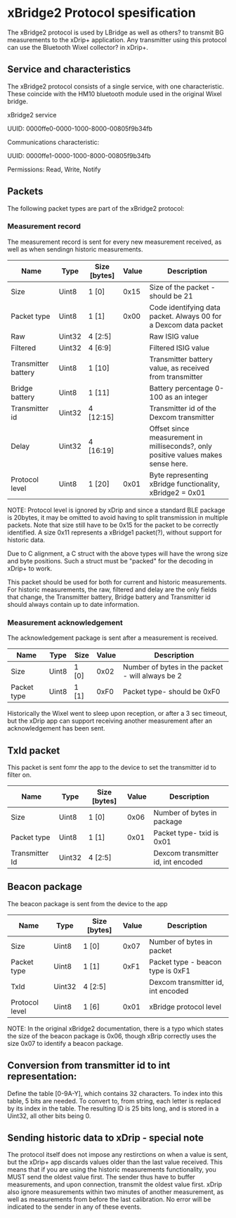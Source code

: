 # xBridge2 Protocol spesification
The xBridge2 protocol is used by LBridge as well as others? to transmit BG measurements to the xDrip+ application. Any transmitter using this protocol can use the Bluetooth Wixel collector? in xDrip+. 

## Service and characteristics
The xBridge2 protocol consists of a single service, with one characteristic. These coincide with the HM10 bluetooth module used in the original Wixel bridge. 

xBridge2 service 

UUID: 0000ffe0-0000-1000-8000-00805f9b34fb

Communications characteristic: 

UUID: 0000ffe1-0000-1000-8000-00805f9b34fb

Permissions: Read, Write, Notify

## Packets
The following packet types are part of the xBridge2 protocol:

### Measurement record
The measurement record is sent for every new measurement received, as well as when sendingn historic measurements.

Name|Type|Size [bytes]|Value|Description
--- | --- | --- | --- | --- 
Size|Uint8|1 [0]|0x15|Size of the packet - should be 21
Packet type|Uint8|1 [1]|0x00|Code identifying data packet. Always 00 for a Dexcom data packet
Raw|Uint32|4 [2:5]||Raw ISIG value
Filtered|Uint32|4 [6:9]||Filtered ISIG value
Transmitter battery|Uint8|1 [10]||Transmitter battery value, as received from transmitter
Bridge battery|Uint8|1 [11]||Battery percentage 0-100 as an integer
Transmitter id|Uint32|4 [12:15]||Transmitter id of the Dexcom transmitter
Delay|Uint32|4 [16:19]||Offset since measurement in milliseconds?, only positive values makes sense here.
Protocol level|Uint8|1 [20]|0x01|Byte representing xBridge functionality, xBridge2 = 0x01

NOTE: Protocol level is ignored by xDrip and since a standard BLE package is 20bytes, it may be omitted to avoid having to split transmission in multiple packets. Note that size still have to be 0x15 for the packet to be correctly identified. A size 0x11 represents a xBridge1 packet(?), without support for historic data.

Due to C alignment, a C struct with the above types will have the wrong size and byte positions. Such a struct must be "packed" for the decoding in xDrip+ to work.

This packet should be used for both for current and historic measurements. For historic measurements, the raw, filtered and delay are the only fields that change, the Transmitter battery, Bridge battery and Transmitter id should always contain up to date information. 

### Measurement acknowledgement
The acknowledgement package is sent after a measurement is received. 

Name|Type|Size|Value|Description
--- | --- | --- | --- | --- 
Size|Uint8|1 [0]|0x02|Number of bytes in the packet - will always be 2
Packet type|Uint8|1 [1]|0xF0|Packet type- should be 0xF0

Historically the Wixel went to sleep upon reception, or after a 3 sec timeout, but the xDrip app can support receiving another measurement after an acknowledgement has been sent. 

## TxId packet
This packet is sent fomr the app to the device to set the transmitter id to filter on.

Name|Type|Size [bytes]|Value|Description
--- | --- | --- | --- | --- 
Size|Uint8|1 [0]|0x06|Number of bytes in package
Packet type|Uint8|1 [1]|0x01|Packet type- txid is 0x01
Transmitter Id|Uint32|4 [2:5]||Dexcom transmitter id, int encoded


##  Beacon package
The beacon package is sent from the device to the app

Name|Type|Size [bytes]|Value|Description
--- | --- | --- | --- | --- 
Size|Uint8|1 [0]|0x07|Number of bytes in packet 
Packet type|Uint8|1 [1] |0xF1|Packet type - beacon type is 0xF1
TxId|Uint32|4 [2:5]||Dexcom transmitter id, int encoded
Protocol level|Uint8|1 [6]|0x01|xBridge protocol level

NOTE: In the original xBridge2 documentation, there is a typo which states the size of the beacon package is 0x06, though xBrip correctly uses the size 0x07 to identify a beacon package.

## Conversion from transmitter id to int representation:
Define the table [0-9A-Y], which contains 32 characters. To index into this table, 5 bits are needed. To convert to, from string, each letter is replaced by its index in the table. The resulting ID is 25 bits long, and is stored in a Uint32, all other bits being 0. 

## Sending historic data to xDrip - special note
The protocol itself does not impose any restirctions on when a value is sent, but the xDrip+ app discards values older than the last value received. This means that if you are using the historic measurements functionality, you MUST send the oldest value first. The sender thus have to buffer measurements, and upon connection, transmit the oldest value first. xDrip also ignore measurements within two minutes of another measurement, as well as measurements from before the last calibration. No error will be indicated to the sender in any of these events.
